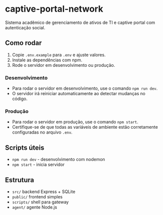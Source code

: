 # captive-portal-network

Sistema acadêmico de gerenciamento de ativos de TI e captive portal com autenticação social.

## Como rodar

1. Copie `.env.example` para `.env` e ajuste valores.
2. Instale as dependências com npm.
3. Rode o servidor em desenvolvimento ou produção.

### Desenvolvimento
- Para rodar o servidor em desenvolvimento, use o comando `npm run dev`.
- O servidor irá reiniciar automaticamente ao detectar mudanças no código.

### Produção
- Para rodar o servidor em produção, use o comando `npm start`.
- Certifique-se de que todas as variáveis de ambiente estão corretamente configuradas no arquivo `.env`.

## Scripts úteis
- `npm run dev` - desenvolvimento com nodemon
- `npm start` - inicia servidor

## Estrutura
- `src/` backend Express + SQLite
- `public/` frontend simples
- `scripts/` shell para gateway
- `agent/` agente Node.js